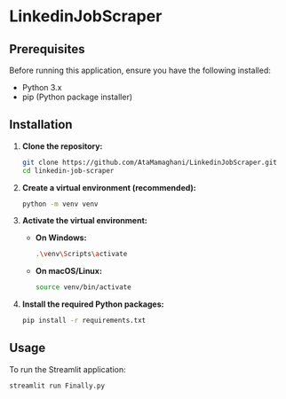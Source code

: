 # LinkedinJobScraper

## Prerequisites

Before running this application, ensure you have the following installed:

- Python 3.x
- pip (Python package installer)

## Installation

1.  **Clone the repository:**

    ```bash
    git clone https://github.com/AtaMamaghani/LinkedinJobScraper.git
    cd linkedin-job-scraper 
    ```

2.  **Create a virtual environment (recommended):**

    ```bash
    python -m venv venv
    ```

3.  **Activate the virtual environment:**

    - **On Windows:**
      ```bash
      .\venv\Scripts\activate
      ```
    - **On macOS/Linux:**
      ```bash
      source venv/bin/activate
      ```

4.  **Install the required Python packages:**

    ```bash
    pip install -r requirements.txt
    ```

## Usage

To run the Streamlit application:

```bash
streamlit run Finally.py 
```
